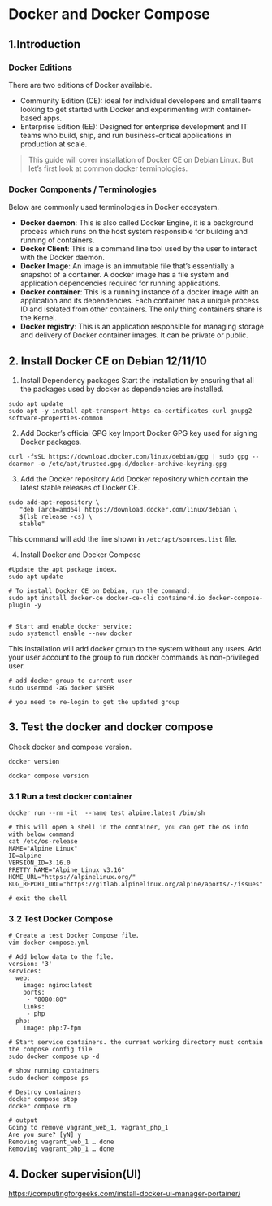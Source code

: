# Docker and Docker Compose

## 1.Introduction 

### Docker Editions
There are two editions of Docker available.

- Community Edition (CE): ideal for individual developers and small teams looking to get started with Docker and 
  experimenting with container-based apps.
- Enterprise Edition (EE): Designed for enterprise development and IT teams who build, ship, and run business-critical 
  applications in production at scale.

> This guide will cover installation of Docker CE on Debian Linux. But let’s first look at common docker terminologies.


### Docker Components / Terminologies
Below are commonly used terminologies in Docker ecosystem.

- **Docker daemon**: This is also called Docker Engine, it is a background process which runs on the host system responsible for building and running of containers.
- **Docker Client**: This is a command line tool used by the user to interact with the Docker daemon.
- **Docker Image**: An image is an immutable file that’s essentially a snapshot of a container. A docker image has a file system and application dependencies required for running applications.
- **Docker container**: This is a running instance of a docker image with an application and its dependencies. Each container has a unique process ID and isolated from other containers. The only thing containers share is the Kernel.
- **Docker registry**: This is an application responsible for managing storage and delivery of Docker container images. It can be private or public.

## 2. Install Docker CE on Debian 12/11/10


1) Install Dependency packages
Start the installation by ensuring that all the packages used by docker as dependencies are installed.

```shell
sudo apt update
sudo apt -y install apt-transport-https ca-certificates curl gnupg2 software-properties-common

```
2) Add Docker’s official GPG key
Import Docker GPG key used for signing Docker packages.
```shell
curl -fsSL https://download.docker.com/linux/debian/gpg | sudo gpg --dearmor -o /etc/apt/trusted.gpg.d/docker-archive-keyring.gpg
```
3) Add the Docker repository
Add Docker repository which contain the latest stable releases of Docker CE.
```shell
sudo add-apt-repository \
   "deb [arch=amd64] https://download.docker.com/linux/debian \
   $(lsb_release -cs) \
   stable"

```
This command will add the line shown in `/etc/apt/sources.list` file.

4) Install Docker and Docker Compose

```shell
#Update the apt package index.
sudo apt update

# To install Docker CE on Debian, run the command:
sudo apt install docker-ce docker-ce-cli containerd.io docker-compose-plugin -y


# Start and enable docker service:
sudo systemctl enable --now docker
```


This installation will add docker group to the system without any users. Add your user account to the group to run 
docker commands as non-privileged user.
```shell
# add docker group to current user
sudo usermod -aG docker $USER

# you need to re-login to get the updated group 
```

## 3. Test the docker and docker compose

Check docker and compose version.

```shell
docker version

docker compose version

```

### 3.1 Run a test docker container

```shell
docker run --rm -it  --name test alpine:latest /bin/sh

# this will open a shell in the container, you can get the os info with below command
cat /etc/os-release
NAME="Alpine Linux"
ID=alpine
VERSION_ID=3.16.0
PRETTY_NAME="Alpine Linux v3.16"
HOME_URL="https://alpinelinux.org/"
BUG_REPORT_URL="https://gitlab.alpinelinux.org/alpine/aports/-/issues"

# exit the shell
```

### 3.2 Test Docker Compose
```shell
# Create a test Docker Compose file.
vim docker-compose.yml

# Add below data to the file.
version: '3'  
services:
  web:
    image: nginx:latest
    ports:
     - "8080:80"
    links:
     - php
  php:
    image: php:7-fpm

# Start service containers. the current working directory must contain the compose config file
sudo docker compose up -d

# show running containers
sudo docker compose ps

# Destroy containers
docker compose stop
docker compose rm

# output
Going to remove vagrant_web_1, vagrant_php_1
Are you sure? [yN] y
Removing vagrant_web_1 … done
Removing vagrant_php_1 … done
```


## 4. Docker supervision(UI)

https://computingforgeeks.com/install-docker-ui-manager-portainer/